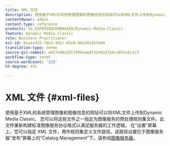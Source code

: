 ```yaml
---
title: XML 文件
description: 使用基于XML的系统管理图像和图像信息的网站可以将XML文件上传到Dynamic Media Classic。 进一步了解XML文件。
contentOwner: admin
content-type: reference
products: SG_EXPERIENCEMANAGER/Dynamic-Media-Classic
feature: Dynamic Media Classic
role: Business Practitioner
exl-id: 6eaecd25-7de3-492c-81e0-86a78145feb0
translation-type: tm+mt
source-git-commit: eb37440a2917094aae8f32e9337b4c187ec6c1c2
workflow-type: tm+mt
source-wordcount: '123'
ht-degree: 45%

---
```


# XML 文件 {#xml-files}

使用基于XML的系统管理图像和图像信息的网站可以将XML文件上传到Dynamic Media Classic。 您可以将这些文件之一指定为图像服务的预处理规则集文件。此文件重新构建标准图像服务协议格式以满足服务器的工作逻辑。 在“设置”屏幕上，您可以指定 XML 文件，用作规则集定义文件路径。该路径设置位于图像服务器“发布”屏幕上的“Catalog Management”下。请参阅[图像服务器](publish-setup.md#image_server)。
